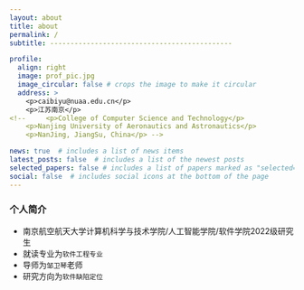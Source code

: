 ```yaml
---
layout: about
title: about
permalink: /
subtitle: ---------------------------------------------

profile:
  align: right
  image: prof_pic.jpg
  image_circular: false # crops the image to make it circular
  address: >
    <p>caibiyu@nuaa.edu.cn</p>
    <p>江苏南京</p>
<!--     <p>College of Computer Science and Technology</p>
    <p>Nanjing University of Aeronautics and Astronautics</p>
    <p>NanJing, JiangSu, China</p> -->

news: true  # includes a list of news items
latest_posts: false  # includes a list of the newest posts
selected_papers: false # includes a list of papers marked as "selected={true}"
social: false  # includes social icons at the bottom of the page
---
```


### 个人简介
* 南京航空航天大学计算机科学与技术学院/人工智能学院/软件学院2022级研究生
* 就读专业为`软件工程专业`
* 导师为`邹卫琴`老师
* 研究方向为`软件缺陷定位`
